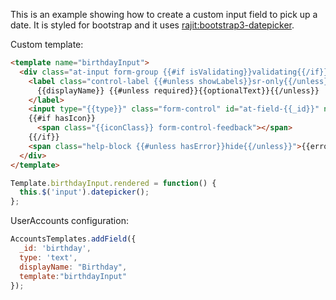This is an example showing how to create a custom input field to pick up a date.
It is styled for bootstrap and it uses [rajit:bootstrap3-datepicker](https://atmospherejs.com/rajit/bootstrap3-datepicker).

Custom template:

```html
<template name="birthdayInput">
  <div class="at-input form-group {{#if isValidating}}validating{{/if}} {{#if hasError}}has-error{{/if}} {{#if hasSuccess}}has-success{{/if}} {{#if feedback}}has-feedback{{/if}}">
    <label class="control-label {{#unless showLabels}}sr-only{{/unless}}" for="at-field-{{_id}}">
      {{displayName}} {{#unless required}}{{optionalText}}{{/unless}}
    </label>
    <input type="{{type}}" class="form-control" id="at-field-{{_id}}" name="at-field-{{_id}}" placeholder="{{placeholder}}" autocapitalize="none" autocorrect="off">
    {{#if hasIcon}}
      <span class="{{iconClass}} form-control-feedback"></span>
    {{/if}}
    <span class="help-block {{#unless hasError}}hide{{/unless}}">{{errorText}}</span>
  </div>
</template>
```

```javascript
Template.birthdayInput.rendered = function() {
  this.$('input').datepicker();
};
```

UserAccounts configuration:

```javascript
AccountsTemplates.addField({
  _id: 'birthday',
  type: 'text',
  displayName: "Birthday",
  template:"birthdayInput"
});
```
